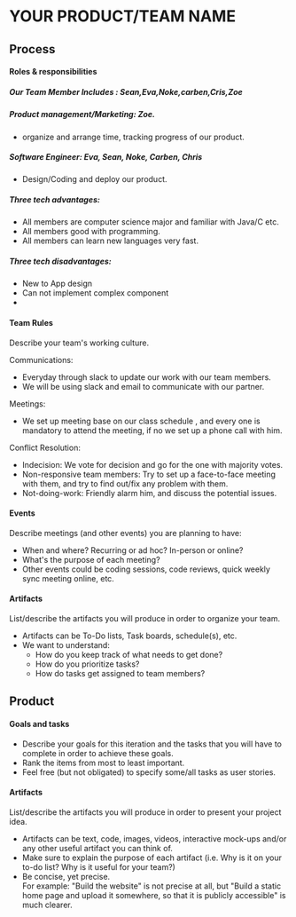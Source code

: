 # YOUR PRODUCT/TEAM NAME

## Process

#### Roles & responsibilities
##### Our Team Member Includes : Sean,Eva,Noke,carben,Cris,Zoe
#####  Product management/Marketing: Zoe.
* organize and arrange time, tracking progress of our product.  
##### Software Engineer: Eva, Sean, Noke, Carben, Chris  
* Design/Coding and deploy our product.
##### Three tech advantages:
* All members are computer science major and familiar with Java/C etc.
* All members good with programming.
* All members can learn new languages very fast.
##### Three tech disadvantages:
* New to App design 
* Can not implement complex component 
* 

#### Team Rules
Describe your team's working culture.

Communications:
 * Everyday through slack to update our work with our team members.
 * We will be using slack and email to communicate with our partner.
 
Meetings:
 * We set up meeting base on our class schedule , and every one is mandatory to attend the meeting, if no we set up a phone call with him.
 
Conflict Resolution:
 * Indecision: We vote for decision and go for the one with majority votes.
 * Non-responsive team members: Try to set up a face-to-face meeting with them, and try to find out/fix any problem with them.
 * Not-doing-work:  Friendly alarm him, and discuss the potential issues.


#### Events

Describe meetings (and other events) you are planning to have:
 * When and where? Recurring or ad hoc? In-person or online?
 * What's the purpose of each meeting?
 * Other events could be coding sessions, code reviews, quick weekly sync meeting online, etc.

#### Artifacts

List/describe the artifacts you will produce in order to organize your team.       

 * Artifacts can be To-Do lists, Task boards, schedule(s), etc.
 * We want to understand:
   * How do you keep track of what needs to get done?
   * How do you prioritize tasks?
   * How do tasks get assigned to team members?


## Product

#### Goals and tasks

 * Describe your goals for this iteration and the tasks that you will have to complete in order to achieve these goals.
 * Rank the items from most to least important.
 * Feel free (but not obligated) to specify some/all tasks as user stories.

#### Artifacts

List/describe the artifacts you will produce in order to present your project idea.

 * Artifacts can be text, code, images, videos, interactive mock-ups and/or any other useful artifact you can think of.
 * Make sure to explain the purpose of each artifact (i.e. Why is it on your to-do list? Why is it useful for your team?)
 * Be concise, yet precise.         
   For example: "Build the website" is not precise at all, but "Build a static home page and upload it somewhere, so that it is publicly accessible" is much clearer.
